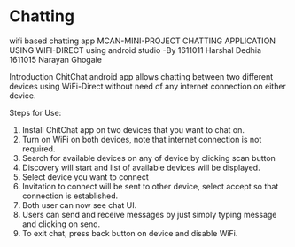 # Chatting
wifi based chatting app
MCAN-MINI-PROJECT
CHATTING APPLICATION USING WIFI-DIRECT
using android studio
-By
1611011 Harshal Dedhia
1611015 Narayan Ghogale

Introduction
ChitChat android app allows chatting between two different devices using WiFi-Direct
without need of any internet connection on either device.

Steps for Use:
1. Install ChitChat app on two devices that you want to chat on.
2. Turn on WiFi on both devices, note that internet connection is not required.
3. Search for available devices on any of device by clicking scan button
4. Discovery will start and list of available devices will be displayed.
5. Select device you want to connect
6. Invitation to connect will be sent to other device, select accept so that connection
is established.
7. Both user can now see chat UI.
8. Users can send and receive messages by just simply typing message and clicking
on send.
9. To exit chat, press back button on device and disable WiFi.
